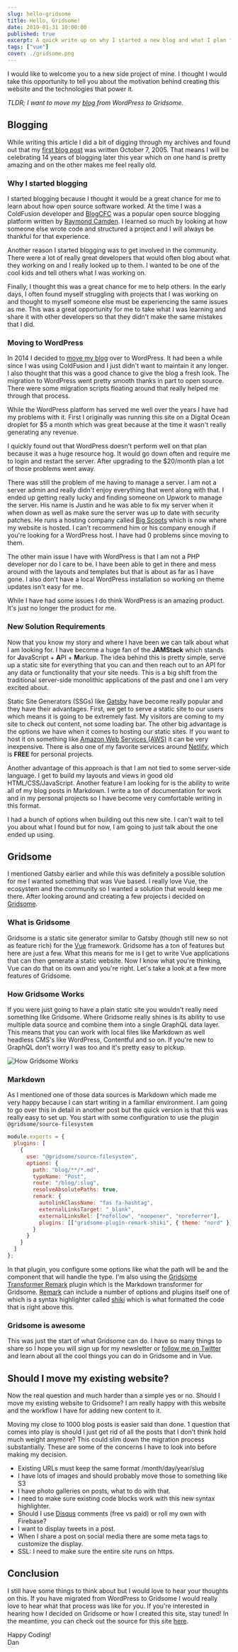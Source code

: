 ```yaml
---
slug: hello-gridsome
title: Hello, Gridsome!
date: 2019-01-31 10:00:00
published: true
excerpt: A quick write up on why I started a new blog and what I plan to do with it.
tags: ["vue"]
cover: ./gridsome.png
---
```


I would like to welcome you to a new side project of mine. I thought I would take this opportunity to tell you about the motivation behind creating this website and the technologies that power it.

_TLDR; I want to move my [blog](https://www.therealdanvega.com) from WordPress to Gridsome._

## Blogging

While writing this article I did a bit of digging through my archives and found out that my [first blog post](https://therealdanvega.com/blog/2005/10/07/why-you-should-now-about-sifr) was written October 7, 2005. That means I will be celebrating 14 years of blogging later this year which on one hand is pretty amazing and on the other makes me feel really old.

### Why I started blogging

I started blogging because I thought it would be a great chance for me to learn about how open source software worked. At the time I was a ColdFusion developer and [BlogCFC](https://github.com/teamcfadvance/BlogCFC5) was a popular open source blogging platform written by [Raymond Camden](https://www.raymondcamden.com/). I learned so much by looking at how someone else wrote code and structured a project and I will always be thankful for that experience.

Another reason I started blogging was to get involved in the community. There were a lot of really great developers that would often blog about what they working on and I really looked up to them. I wanted to be one of the cool kids and tell others what I was working on.

Finally, I thought this was a great chance for me to help others. In the early days, I often found myself struggling with projects that I was working on and thought to myself someone else must be experiencing the same issues as me. This was a great opportunity for me to take what I was learning and share it with other developers so that they didn't make the same mistakes that I did.

### Moving to WordPress

In 2014 I decided to [move my blog](https://therealdanvega.com/blog/2014/11/25/welcome-new-home) over to WordPress. It had been a while since I was using ColdFusion and I just didn't want to maintain it any longer. I also thought that this was a good chance to give the blog a fresh look. The migration to WordPress went pretty smooth thanks in part to open source. There were some migration scripts floating around that really helped me through that process.

While the WordPress platform has served me well over the years I have had my problems with it. First I originally was running this site on a Digital Ocean droplet for \$5 a month which was great because at the time it wasn't really generating any revenue.

I quickly found out that WordPress doesn't perform well on that plan because it was a huge resource hog. It would go down often and require me to login and restart the server. After upgrading to the \$20/month plan a lot of those problems went away.

There was still the problem of me having to manage a server. I am not a server admin and really didn't enjoy everything that went along with that. I ended up getting really lucky and finding someone on Upwork to manage the server. His name is Justin and he was able to fix my server when it when down as well as make sure the server was up to date with security patches. He runs a hosting company called [Big Scoots](https://bigscoots.com/) which is now where my website is hosted. I can't recommend him or his company enough if you're looking for a WordPress host. I have had 0 problems since moving to them.

The other main issue I have with WordPress is that I am not a PHP developer nor do I care to be. I have been able to get in there and mess around with the layouts and templates but that is about as far as I have gone. I also don't have a local WordPress installation so working on theme updates isn't easy for me.

While I have had some issues I do think WordPress is an amazing product. It's just no longer the product for me.

### New Solution Requirements

Now that you know my story and where I have been we can talk about what I am looking for. I have become a huge fan of the **JAMStack** which stands for **J**avaScript + **A**PI + **M**arkup. The idea behind this is pretty simple, serve up a static site for everything that you can and then reach out to an API for any data or functionality that your site needs. This is a big shift from the traditional server-side monolithic applications of the past and one I am very excited about.

Static Site Generators (SSGs) like [Gatsby](https://www.gatsbyjs.org/) have become really popular and they have their advantages. First, we get to serve a static site to our users which means it is going to be extremely fast. My visitors are coming to my site to check out content, not some loading bar. The other big advantage is the options we have when it comes to hosting our static sites. If you want to host it on something like [Amazon Web Services (AWS)](https://aws.amazon.com/free/free-tier/) it can be very inexpensive. There is also one of my favorite services around [Netlify](https://www.netlify.com/), which is **FREE** for personal projects.

Another advantage of this approach is that I am not tied to some server-side language. I get to build my layouts and views in good old HTML/CSS/JavaScript. Another feature I am looking for is the ability to write all of my blog posts in Markdown. I write a ton of documentation for work and in my personal projects so I have become very comfortable writing in this format.

I had a bunch of options when building out this new site. I can't wait to tell you about what I found but for now, I am going to just talk about the one ended up using.

## Gridsome

I mentioned Gatsby earlier and while this was definitely a possible solution for me I wanted something that was Vue based. I really love Vue, the ecosystem and the community so I wanted a solution that would keep me there. After looking around and creating a few projects i decided on [Gridsome](https://gridsome.org/).

### What is Gridsome

Gridsome is a static site generator similar to Gatsby (though still new so not as feature rich) for the [Vue](https://vuejs.org/) framework. Gridsome has a ton of features but here are just a few. What this means for me is I get to write Vue applications that can then generate a static website. Now I know what you're thinking, Vue can do that on its own and you're right. Let's take a look at a few more features of Gridsome.

### How Gridsome Works

If you were just going to have a plain static site you wouldn't really need something like Gridsome. Where Gridsome really shines is its ability to use multiple data source and combine them into a single GraphQL data layer. This means that you can work with local files like Markdown as well headless CMS's like WordPress, Contentful and so on. If you're new to GraphQL don't worry I was too and it's pretty easy to pickup.

![How Gridsome Works](how-gridsome-works.png)

### Markdown

As I mentioned one of those data sources is Markdown which made me very happy because I can start writing in a familiar environment. I am going to go over this in detail in another post but the quick version is that this was really easy to set up. You start with some configuration to use the plugin `@gridsome/source-filesystem`

```javascript
module.exports = {
  plugins: [
    {
      use: "@gridsome/source-filesystem",
      options: {
        path: "blog/**/*.md",
        typeName: "Post",
        route: "/blog/:slug",
        resolveAbsolutePaths: true,
        remark: {
          autolinkClassName: "fas fa-hashtag",
          externalLinksTarget: "_blank",
          externalLinksRel: ["nofollow", "noopener", "noreferrer"],
          plugins: [["gridsome-plugin-remark-shiki", { theme: "nord" }]]
        }
      }
    }
  ]
};
```

In that plugin, you configure some options like what the path will be and the component that will handle the type. I'm also using the [Gridsome Transformer Remark](https://www.npmjs.com/package/@gridsome/transformer-remark) plugin which is the Markdown transformer for Gridsome. [Remark](https://github.com/remarkjs/remark) can include a number of options and plugins itself one of which is a syntax highlighter called [shiki](https://github.com/EldoranDev/gridsome-plugin-remark-shiki) which is what formatted the code that is right above this.

### Gridsome is awesome

This was just the start of what Gridsome can do. I have so many things to share so I hope you will sign up for my newsletter or [follow me on Twitter](http://twitter.com/therealdanvega) and learn about all the cool things you can do in Gridsome and in Vue.

## Should I move my existing website?

Now the real question and much harder than a simple yes or no. Should I move my existing website to Gridsome? I am really happy with this website and the workflow I have for adding new content to it.

Moving my close to 1000 blog posts is easier said than done. 1 question that comes into play is should I just get rid of all the posts that I don't think hold much weight anymore? This could slim down the migration process substantially. These are some of the concerns I have to look into before making my decision.

- Existing URLs must keep the same format /month/day/year/slug
- I have lots of images and should probably move those to something like S3
- I have photo galleries on posts, what to do with that.
- I need to make sure existing code blocks work with this new syntax highlighter.
- Should I use [Disqus](https://disqus.com/) comments (free vs paid) or roll my own with Firebase?
- I want to display tweets in a post.
- When I share a post on social media there are some meta tags to customize the display.
- SSL: I need to make sure the entire site runs on https.

## Conclusion

I still have some things to think about but I would love to hear your thoughts on this. If you have migrated from WordPress to Gridsome I would really love to hear what that process was like for you. If you're interested in hearing how I decided on Gridsome or how I created this site, stay tuned! In the meantime, you can check out the source for this site [here](https://github.com/cfaddict/danvega-me/).

Happy Coding!<br/>
Dan
